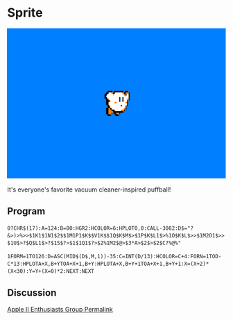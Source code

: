 # Sprite

![image](media/sprite.png "Sprite Screenshot")

It's everyone's favorite vacuum cleaner-inspired puffball!

## Program

`0?CHR$(17):A=124:B=80:HGR2:HCOLOR=6:HPLOT0,0:CALL-3082:D$="?&>)>%>>$1K1$1N1$2$$1M1P1$K$$V1K$$1Q$K$M$>$1P$K$L1$>%1O$K$L$>>$1M2O1$>>$1U$>?$Q$L1$>?$1S$?>$1$1Q1$?>$2%1M2$@>$3*A>$2$>$2$C?%@%"`

`1FORM=1TO126:D=ASC(MID$(D$,M,1))-35:C=INT(D/13):HCOLOR=C+4:FORN=1TOD-C*13:HPLOTA+X,B+YTOA+X+1,B+Y:HPLOTA+X,B+Y+1TOA+X+1,B+Y+1:X=(X+2)*(X<30):Y=Y+(X=0)*2:NEXT:NEXT`

## Discussion

[Apple II Enthusiasts Group Permalink](https://www.facebook.com/groups/5251478676/permalink/10158453667263677/)

